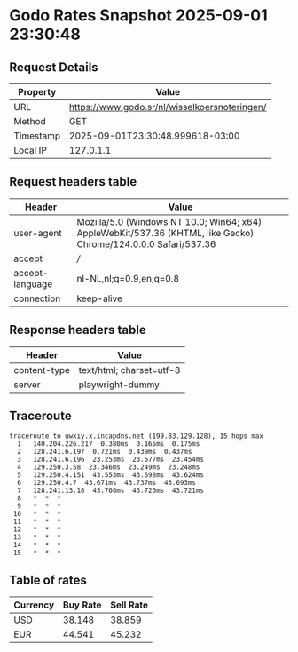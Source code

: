 # Godo Rates Snapshot 2025-09-01 23:30:48
## Request Details

| Property | Value |
|----------|-------|
| URL | https://www.godo.sr/nl/wisselkoersnoteringen/ |
| Method | GET |
| Timestamp | 2025-09-01T23:30:48.999618-03:00 |
| Local IP | 127.0.1.1 |
    
## Request headers table

| Header | Value |
|--------|-------|
| user-agent | Mozilla/5.0 (Windows NT 10.0; Win64; x64) AppleWebKit/537.36 (KHTML, like Gecko) Chrome/124.0.0.0 Safari/537.36 |
| accept | */* |
| accept-language | nl-NL,nl;q=0.9,en;q=0.8 |
| connection | keep-alive |

    
## Response headers table
| Header | Value |
|--------|-------|
| content-type | text/html; charset=utf-8 |
| server | playwright-dummy |

## Traceroute 

```
traceroute to uwxiy.x.incapdns.net (199.83.129.128), 15 hops max
  1   140.204.226.217  0.380ms  0.165ms  0.175ms 
  2   128.241.6.197  0.721ms  0.439ms  0.437ms 
  3   128.241.6.196  23.253ms  23.677ms  23.454ms 
  4   129.250.3.58  23.346ms  23.249ms  23.248ms 
  5   129.250.4.151  43.553ms  43.598ms  43.624ms 
  6   129.250.4.7  43.671ms  43.737ms  43.693ms 
  7   128.241.13.18  43.708ms  43.720ms  43.721ms 
  8   *  *  * 
  9   *  *  * 
 10   *  *  * 
 11   *  *  * 
 12   *  *  * 
 13   *  *  * 
 14   *  *  * 
 15   *  *  * 

```


## Table of rates

| Currency | Buy Rate | Sell Rate |
|----------|----------|-----------|
| USD | 38.148 | 38.859 |
| EUR | 44.541 | 45.232 |
